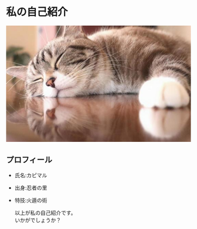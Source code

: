 # 私の自己紹介
![猫の画像](image.jpg)
## プロフィール
- 氏名:カピマル
- 出身:忍者の里
- 特技:火遁の術
  
  以上が私の自己紹介です。    
  いかがでしょうか？
